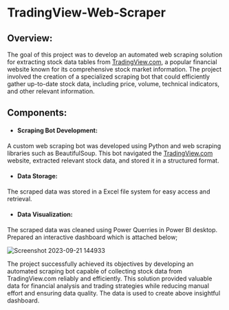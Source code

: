 # TradingView-Web-Scraper

## Overview:
The goal of this project was to develop an automated web scraping solution for extracting stock data tables from [TradingView.com](https://in.tradingview.com/), a popular financial website known for its comprehensive stock market information. The project involved the creation of a specialized scraping bot that could efficiently gather up-to-date stock data, including price, volume, technical indicators, and other relevant information.

## Components:
- #### Scraping Bot Development:
A custom web scraping bot was developed using Python and web scraping libraries such as BeautifulSoup. This bot navigated the [TradingView.com](https://in.tradingview.com/) website, extracted relevant stock data, and stored it in a structured format.

- #### Data Storage:
The scraped data was stored in a Excel file system for easy access and retrieval. 
 
- #### Data Visualization:
The scraped data was cleaned using Power Querries in Power BI desktop. Prepared an interactive dashboard which is attached below;

![Screenshot 2023-09-21 144933](https://github.com/salonimeshram13/TradingView-Web-Scraper/assets/136232688/521249d3-e08e-4c06-a0d0-1f53ae2ac967)




The project successfully achieved its objectives by developing an automated scraping bot capable of collecting stock data from TradingView.com reliably and efficiently. This solution provided valuable data for financial analysis and trading strategies while reducing manual effort and ensuring data quality. The data is used to create above insightful dashboard.
